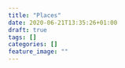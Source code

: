 ```yaml
---
title: "Places"
date: 2020-06-21T13:35:26+01:00
draft: true
tags: []
categories: []
feature_image: ""
---
```


